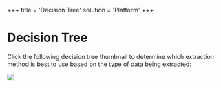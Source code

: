 +++
title = 'Decision Tree'
solution = 'Platform'
+++

# Decision Tree

Click the following decision tree thumbnail to determine which
extraction method is best to use based on the type of data being
extracted:

![](../../../Resources/Images/Slide1.JPG)
